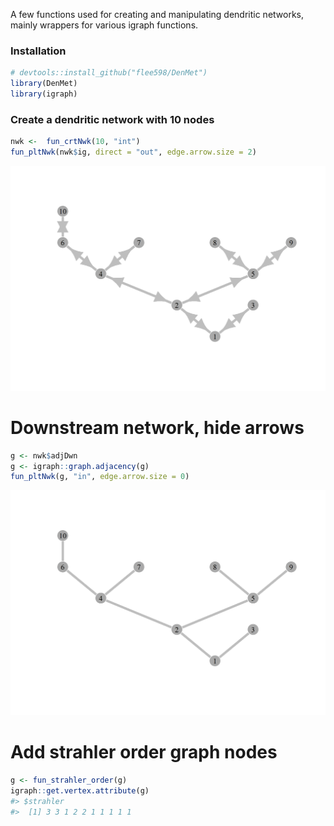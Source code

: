 
<!-- README.md is generated from README.Rmd. Please edit that file -->

<!-- badges: start -->

<!-- badges: end -->

A few functions used for creating and manipulating dendritic networks,
mainly wrappers for various igraph functions.

### Installation

``` r
# devtools::install_github("flee598/DenMet")
library(DenMet)
library(igraph)
```

### Create a dendritic network with 10 nodes

``` r
nwk <-  fun_crtNwk(10, "int")
fun_pltNwk(nwk$ig, direct = "out", edge.arrow.size = 2)
```

![](man/figures/README-unnamed-chunk-3-1.png)<!-- -->

# Downstream network, hide arrows

``` r
g <- nwk$adjDwn
g <- igraph::graph.adjacency(g)
fun_pltNwk(g, "in", edge.arrow.size = 0)
```

![](man/figures/README-unnamed-chunk-4-1.png)<!-- -->

# Add strahler order graph nodes

``` r
g <- fun_strahler_order(g)
igraph::get.vertex.attribute(g)
#> $strahler
#>  [1] 3 3 1 2 2 1 1 1 1 1
```
